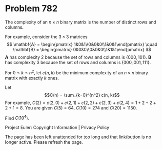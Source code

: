 #   Problem 782

   The complexity of an $n\times n$ binary matrix is the number of distinct
   rows and columns.

   For example, consider the $3\times 3$ matrices $$ \mathbf{A} =
   \begin{pmatrix} 1&0&1\\0&0&0\\1&0&1\end{pmatrix} \quad \mathbf{B} =
   \begin{pmatrix} 0&0&0\\0&0&0\\1&1&1\end{pmatrix} $$ $\mathbf{A}$ has
   complexity 2 because the set of rows and columns is $\{000,101\}$.
   $\mathbf{B}$ has complexity 3 because the set of rows and columns is
   $\{000,001,111\}$.

   For $0 \le k \le n^2$, let $c(n, k)$ be the minimum complexity of an
   $n\times n$ binary matrix with exactly $k$ ones.

   Let $$C(n) = \sum_{k=0}^{n^2} c(n, k)$$ For example, $C(2) = c(2, 0) +
   c(2, 1) + c(2, 2) + c(2, 3) + c(2, 4) = 1 + 2 + 2 + 2 + 1 = 8$.
   You are given $C(5) = 64$, $C(10) = 274$ and $C(20) = 1150$.

   Find $C(10^4)$.

   Project Euler: Copyright Information | Privacy Policy

   The page has been left unattended for too long and that link/button is no
   longer active. Please refresh the page.
